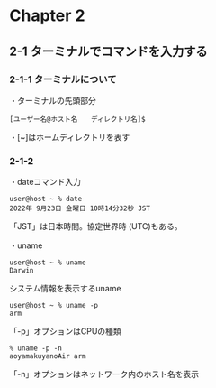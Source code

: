 # Chapter 2

## 2-1 ターミナルでコマンドを入力する
### 2-1-1 ターミナルについて
    
・ターミナルの先頭部分
```
[ユーザー名@ホスト名　　ディレクトリ名]$
```

・[~]はホームディレクトリを表す
### 2-1-2
・dateコマンド入力
```
user@host ~ % date
2022年 9月23日 金曜日 10時14分32秒 JST
```
「JST」は日本時間。協定世界時 (UTC)もある。

・uname
```
user@host ~ % uname
Darwin
```
システム情報を表示するuname
```
user@host ~ % uname -p
arm
```
「-p」オプションはCPUの種類
```
% uname -p -n
aoyamakuyanoAir arm

```
「-n」オプションはネットワーク内のホスト名を表示
